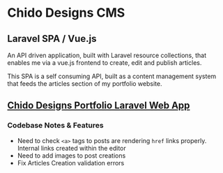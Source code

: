 # Chido Designs CMS

## Laravel SPA /  Vue.js 

An API driven application, built with Laravel resource collections, that enables me via a vue.js frontend to create, edit and publish articles. 

This SPA is a self consuming API, built as a content management system that feeds the articles section of my portfolio website. 

## [Chido Designs Portfolio Laravel Web App](https://chidodesigns.co.uk)

### Codebase Notes & Features
- Need to check `<a>` tags to posts are rendering `href` links properly. Internal links created within the editor
- Need to add images to post creations
- Fix Articles Creation validation errors

